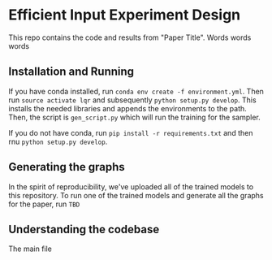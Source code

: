 # Efficient Input Experiment Design

This repo contains the code and results from "Paper Title".
Words words words

## Installation and Running
If you have conda installed, run `conda env create -f environment.yml`. Then run
`source activate lqr` and subsequently `python setup.py develop`. This installs
the needed libraries and appends the environments to the path. Then, the script is
`gen_script.py` which will run the training for the sampler.

If you do not have conda, run `pip install -r requirements.txt` and then rnu `python setup.py
develop`.

## Generating the graphs
In the spirit of reproducibility, we've uploaded all of the trained models to this repository.
To run one of the trained models and generate all the graphs for the paper, run `TBD`

## Understanding the codebase
The main file 
